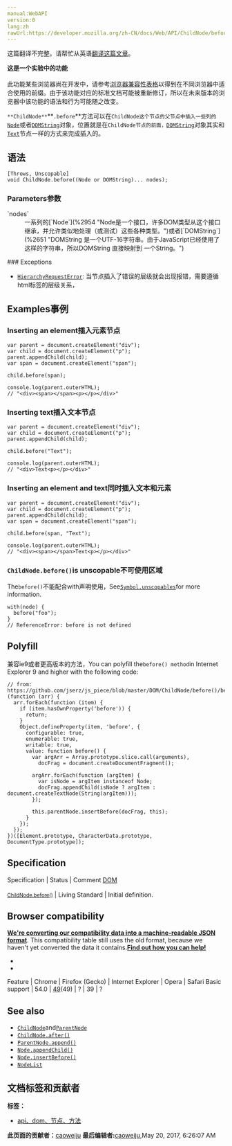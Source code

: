 ```yaml
---
manual:WebAPI
version:0
lang:zh
rawUrl:https://developer.mozilla.org/zh-CN/docs/Web/API/ChildNode/before
---
```




这篇翻译不完整。请帮忙从英语[翻译这篇文章](%23769 "")。






**这是一个实验中的功能**<br></br>此功能某些浏览器尚在开发中，请参考[浏览器兼容性表格](%23770 "")以得到在不同浏览器中适合使用的前缀。由于该功能对应的标准文档可能被重新修订，所以在未来版本的浏览器中该功能的语法和行为可能随之改变。





`**ChildNode**`**`.before`**方法可以在`ChildNode这个节点的父节点中插入一些列的`[`Node`](%2954 "Node是一个接口，许多DOM类型从这个接口继承，并允许类似地处理（或测试）这些各种类型。")或者[`DOMString`](%2651 "DOMString 是一个UTF-16字符串。由于JavaScript已经使用了这样的字符串，所以DOMString 直接映射到 一个String。")对象，位置就是在`ChildNode节点的前面，`[`DOMString`](%2651 "DOMString 是一个UTF-16字符串。由于JavaScript已经使用了这样的字符串，所以DOMString 直接映射到 一个String。")对象其实和[`Text`](%3239 "The Text interface represents the textual content of Element or Attr.  If an element has no markup within its content, it has a single child implementing Text that contains the element's text.  However, if the element contains markup, it is parsed into information items and Text nodes that form its children.")节点一样的方式来完成插入的。


## 语法<a name="语法"></a>

```
[Throws, Unscopable] 
void ChildNode.before((Node or DOMString)... nodes);

```

### Parameters参数<a name="Parameters参数"></a>
<dl><dt id=''>`nodes`</dt><dd>一系列的[`Node`](%2954 "Node是一个接口，许多DOM类型从这个接口继承，并允许类似地处理（或测试）这些各种类型。")或者[`DOMString`](%2651 "DOMString 是一个UTF-16字符串。由于JavaScript已经使用了这样的字符串，所以DOMString 直接映射到 一个String。")</dd></dl>
### Exceptions<a name="Exceptions"></a>

* [`HierarchyRequestError`](%23771 "此页面仍未被本地化, 期待您的翻译!"): 当节点插入了错误的层级就会出现报错，需要遵循html标签的层级关系，

## Examples事例<a name="Examples事例"></a>

### Inserting an element插入元素节点<a name="Inserting_an_element插入元素节点"></a>

```
var parent = document.createElement("div");
var child = document.createElement("p");
parent.appendChild(child);
var span = document.createElement("span");

child.before(span);

console.log(parent.outerHTML);
// "<div><span></span><p></p></div>"
```

### Inserting text插入文本节点<a name="Inserting_text插入文本节点"></a>

```
var parent = document.createElement("div");
var child = document.createElement("p"); 
parent.appendChild(child);

child.before("Text"); 

console.log(parent.outerHTML);
// "<div>Text<p></p></div>"
```

### Inserting an element and text同时插入文本和元素<a name="Inserting_an_element_and_text同时插入文本和元素"></a>

```
var parent = document.createElement("div");
var child = document.createElement("p"); 
parent.appendChild(child); 
var span = document.createElement("span");

child.before(span, "Text"); 

console.log(parent.outerHTML);
// "<div><span></span>Text<p></p></div>"
```

### `ChildNode.before()`is unscopable不可使用区域<a name="ChildNode.before()_is_unscopable不可使用区域"></a>


The`before()`不能配合with声明使用，See[`Symbol.unscopables`](%23765 "Symbol.unscopables 指用于指定对象值，其对象自身和继承的从关联对象的 with 环境绑定中排除的属性名称。")for more information.


```
with(node) { 
  before("foo");
}
// ReferenceError: before is not defined
```

## Polyfill<a name="Polyfill"></a>


兼容ie9或者更高版本的方法，You can polyfill the`before() method`in Internet Explorer 9 and higher with the following code:


```
// from: https://github.com/jserz/js_piece/blob/master/DOM/ChildNode/before()/before().md
(function (arr) {
  arr.forEach(function (item) {
    if (item.hasOwnProperty('before')) {
      return;
    }
    Object.defineProperty(item, 'before', {
      configurable: true,
      enumerable: true,
      writable: true,
      value: function before() {
        var argArr = Array.prototype.slice.call(arguments),
          docFrag = document.createDocumentFragment();
        
        argArr.forEach(function (argItem) {
          var isNode = argItem instanceof Node;
          docFrag.appendChild(isNode ? argItem : document.createTextNode(String(argItem)));
        });
        
        this.parentNode.insertBefore(docFrag, this);
      }
    });
  });
})([Element.prototype, CharacterData.prototype, DocumentType.prototype]);
```

## Specification<a name="Specification"></a>
Specification | Status | Comment 
[DOM<br></br><small>ChildNode.before()</small>](%23772 "") | Living Standard | Initial definition. 


## Browser compatibility<a name="Browser_compatibility"></a>


**[We&#39;re converting our compatibility data into a machine-readable JSON format](%3344 "")**. This compatibility table still uses the old format, because we haven&#39;t yet converted the data it contains.**[Find out how you can help!](%3392 "")**


* 
* 
Feature | Chrome | Firefox (Gecko) | Internet Explorer | Opera | Safari 
Basic support | 54.0 | [49](%4840 "Released on 2016-09-13.")(49) | ? | 39 | ? 




## See also<a name="See_also"></a>

* [`ChildNode`](%2609 "ChildNode接口包含特定于Node 对象的方法，这些对象可以有一个父对象。")and[`ParentNode`](%2978 "ParentNode mixin包含可以拥有子项的所有类型的 Node对象共有的方法和属性。")
* [`ChildNode.after()`](%4835 "在其父节点的子节点列表中插入一些 Node 或 DOMString 对象。插入位置为该节点之后。DOMString 对象会被以 Text 的形式插入。")
* [`ParentNode.append()`](%15872 "为了保证向后兼容，append 方法在 with 语句中会被特殊处理，详情请看 Symbol.unscopables。")
* [`Node.appendChild()`](%9565 "Node.appendChild() 方法将一个节点添加到指定父节点的子节点列表末尾。")
* [`Node.insertBefore()`](%9566 "Node.insertBefore() 方法在参考节点之前插入一个节点作为一个指定父节点的子节点。")
* [`NodeList`](%2957 "NodeList 对象是一个节点的集合，是由 Node.childNodes 和 document.querySelectorAll 返回的.")



## 文档标签和贡献者
**标签：**
* [api、dom、节点、方法](%23773 "")

**此页面的贡献者：**[caoweiju](%23452 "")
**最后编辑者:**[caoweiju](%23452 ""),<time>May 20, 2017, 6:26:07 AM</time>


